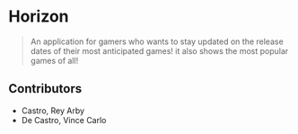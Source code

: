 # Horizon
> An application for gamers who wants to stay updated on the release dates of their most anticipated games!
it also shows the most popular games of all!

## Contributors
- Castro, Rey Arby
- De Castro, Vince Carlo
